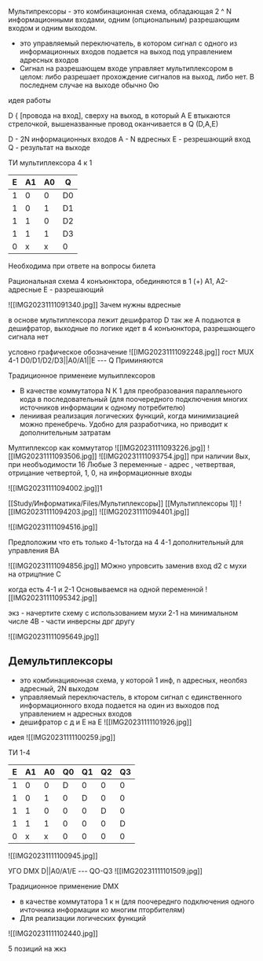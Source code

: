 Мультипрексоры - это комбинационная схема, обладающая 2 ^ N информационными входами, одним (опциональным) разрешающим входом и одним выходом.
- это управляемый переключатель, в котором сигнал с одного из информационных входов подается на выход под управлением адресных входов
- Сигнал на разрешающем входе управляет мультиплексором в целом: либо разрешает прохождение сигналов на выход, либо нет. В последнем случае на выходе обычно 0ю

идея работы

D { \[провода на вход\], сверху на выход, в который А Е втыкаются стрелочкой, вышеназванные провод оканчивается в Q (D,A,E)

D - 2N информационных входов
A - N вдресных
E - резрешающий вход
Q - результат на выходе

ТИ мультиплексора 4 к 1

|E|A1|A0|Q|
|-|-|-|-|
|1|0|0|D0|
|1|0|1|D1|
|1|1|0|D2|
|1|1|1|D3|
|0|x|x|0|

Необходима при ответе на вопросы билета

Рациональная схема
4 конъюнктора, обединяются в 1 (+)
A1, A2- адресные
E - разрешающий

![[IMG20231111091340.jpg]]
Зачем нужны вдресные

в основе мультиплексора лежит дешифратор
D так же
А подаются в дешифратор, выходные по логике идет в 4 конъюнктора, разрешающего сигнала нет

условно графическое обозначение
![[IMG20231111092248.jpg]]
гост MUX 4-1
D0/D1/D2/D3||A0/A1||E --- Q
Приминяются

Традиционное применеие мульиплексоров
- В качестве коммутатора N К 1 для преобразования параллеьного кода в последовательный  (для поочередного подключения многих источников информации к одному потребителю)
- лениивая реализация логических функций, когда минимизацией можно пренебречь. Удобно для разработчика, но приводит к дополнительным затратам

Мултиплексор как коммутатор
![[IMG20231111093226.jpg]]
![[IMG20231111093506.jpg]]
![[IMG20231111093754.jpg]]
при наличии 8ых, при необъодимости 16
Любые 3 переменные - адрес , четвертвая, отрицание четвертой, 1, 0, на информационные входы

![[IMG20231111094002.jpg]]1

[[Study/Информатика/Files/Мультиплексоры]]
[[Мультиплексоры 1]]
![[IMG20231111094203.jpg]]
![[IMG20231111094401.jpg]]

![[IMG20231111094516.jpg]]

Предположим что еть только 4-1ътогда на 4 4-1
дополнительный для управления  BA

![[IMG20231111094856.jpg]]
МОжно упровсить заменив вход d2 с мухи на отрицпние С

когда есть 4-1 и 2-1 Основываемся на одной переменной
![[IMG20231111095342.jpg]]

экз - начертите схему с использованием мухи 2-1 на минимальном числе
4B - части инверсны дрг другу

![[IMG20231111095649.jpg]]


## Демультиплексоры
- это комбинацияонная схема, у которой 1 инф, n адресных, неолбяз адресный, 2N выходом
- управляемый переключастель, в ктором сигнал с единственного информационного входа подается на один из выходов под управлением н адресных входов
- дешифратор с д и Е на Е
![[IMG20231111101926.jpg]]

идея 
![[IMG20231111100259.jpg]]

ТИ 1-4

|E|A1|A0|Q0|Q1|Q2|Q3|
|-|-|-|-|-|-|-|
|1|0|0|D|0|0|0|
|1|0|1|0|D|0|0|
|1|1|0|0|0|D|0|
|1|1|1|0|0|0|D|
|0|x|x|0|0|0|0|

![[IMG20231111100945.jpg]]

УГО
DMX
D||A0/A1/E --- QO-Q3
![[IMG20231111101509.jpg]]

Традиционное применение  DMX
- в качестве коммутатора 1 к н (для поочереднго подключения одного ичточника информации ко многим пторбителям)
- Для реализации логических функций 

![[IMG20231111102440.jpg]]

5 позиций на жкз

